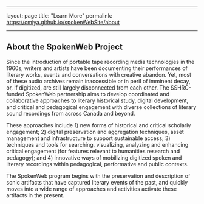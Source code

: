 ---

layout: page
title: "Learn More"
permalink: https://cmiya.github.io/spokenWebSite/about

----

## About the SpokenWeb Project

Since the introduction of portable tape recording media technologies in the 1960s, writers and artists have been documenting their performances of literary works, events and conversations with creative abandon. Yet, most of these audio archives remain inaccessible or in peril of imminent decay, or, if digitized, are still largely disconnected from each other. The SSHRC-funded SpokenWeb partnership aims to develop coordinated and collaborative approaches to literary historical study, digital development, and critical and pedagogical engagement with diverse collections of literary sound recordings from across Canada and beyond.

These approaches include 1) new forms of historical and critical scholarly engagement; 2) digital preservation and aggregation techniques, asset management and infrastructure to support sustainable access; 3) techniques and tools for searching, visualizing, analyzing and enhancing critical engagement (for features relevant to humanities research and pedagogy); and 4) innovative ways of mobilizing digitized spoken and literary recordings within pedagogical, performative and public contexts.

The SpokenWeb program begins with the preservation and description of sonic artifacts that have captured literary events of the past, and quickly moves into a wide range of approaches and activities activate these artifacts in the present.
